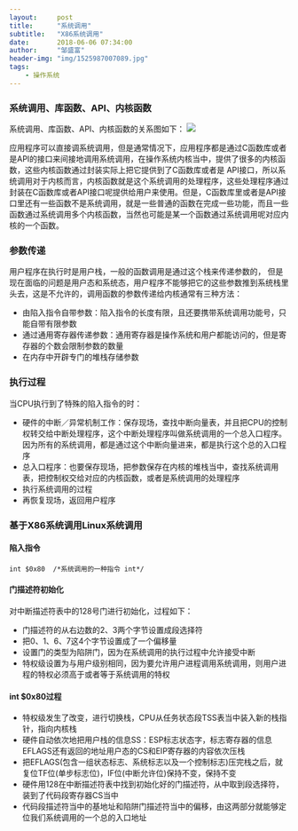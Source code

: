 ```yaml
---
layout:     post
title:      "系统调用"
subtitle:   "X86系统调用"
date:       2018-06-06 07:34:00
author:     "邹盛富"
header-img: "img/1525987007089.jpg"
tags:
    - 操作系统
---
```


### 系统调用、库函数、API、内核函数
系统调用、库函数、API、内核函数的关系图如下：
![](http://res.cloudinary.com/bytedance14/image/upload/v1528241763/%E5%B1%8F%E5%B9%95%E5%BF%AB%E7%85%A7_2018-06-06_%E4%B8%8A%E5%8D%887.32.03.png)

应用程序可以直接调系统调用，但是通常情况下，应用程序都是通过C函数库或者是API的接口来间接地调用系统调用，在操作系统内核当中，提供了很多的内核函数，这些内核函数通过封装实际上把它提供到了C函数库或者是 API接口，所以系统调用对于内核而言，内核函数就是这个系统调用的处理程序，这些处理程序通过封装在C函数库或者API接口呢提供给用户来使用。但是，C函数库里或者是API接口里还有一些函数不是系统调用，就是一些普通的函数在完成一些功能，而且一些函数通过系统调用多个内核函数，当然也可能是某一个函数通过系统调用呢对应内核的一个函数。


### 参数传递
用户程序在执行时是用户栈，一般的函数调用是通过这个栈来传递参数的， 但是现在面临的问题是用户态和系统态，用户程序不能够把它的这些参数推到系统栈里头去，这是不允许的，调用函数的参数传递给内核通常有三种方法：
- 由陷入指令自带参数：陷入指令的长度有限，且还要携带系统调用功能号，只能自带有限参数
- 通过通用寄存器传递参数：通用寄存器是操作系统和用户都能访问的，但是寄存器的个数会限制参数的数量
- 在内存中开辟专门的堆栈存储参数

### 执行过程

当CPU执行到了特殊的陷入指令的时：

- 硬件的中断／异常机制工作：保存现场，查找中断向量表，并且把CPU的控制权转交给中断处理程序，这个中断处理程序叫做系统调用的一个总入口程序。因为所有的系统调用，都是通过这个中断向量进来，都是执行这个总的入口程序
- 总入口程序：也要保存现场，把参数保存在内核的堆栈当中，查找系统调用表，把控制权交给对应的内核函数，或者是系统调用的处理程序
- 执行系统调用的过程
- 再恢复现场，返回用户程序

### 基于X86系统调用Linux系统调用
#### 陷入指令
```
int $0x80  /*系统调用的一种指令 int*/
```
#### 门描述符初始化

对中断描述符表中的128号门进行初始化，过程如下：
- 门描述符的从右边数的2、3两个字节设置成段选择符
- 把0、1、6、7这4个字节设置成了一个偏移量
- 设置门的类型为陷阱门，因为在系统调用的执行过程中允许接受中断
- 特权级设置为与用户级别相同，因为要允许用户进程调用系统调用，则用户进程的特权必须高于或者等于系统调用的特权

#### int $0x80过程

- 特权级发生了改变，进行切换栈，CPU从任务状态段TSS表当中装入新的栈指针，指向内核栈
- 硬件自动依次地把用户栈的信息SS：ESP标志状态字，标志寄存器的信息EFLAGS还有返回的地址用户态的CS和EIP寄存器的内容依次压栈
- 把EFLAGS(包含一组状态标志、系统标志以及一个控制标志)压完栈之后，就复位TF位(单步标志位)，IF位(中断允许位)保持不变，保持不变
- 硬件用128在中断描述符表中找到初始化好的门描述符，从中取到段选择符，装到了代码段寄存器CS当中
- 代码段描述符当中的基地址和陷阱门描述符当中的偏移，由这两部分就能够定位我们系统调用的一个总的入口地址
